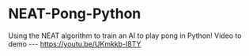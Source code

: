 # NEAT-Pong-Python
Using the NEAT algorithm to train an AI to play pong in Python!
Video to demo --- https://youtu.be/UKmkkb-I8TY
